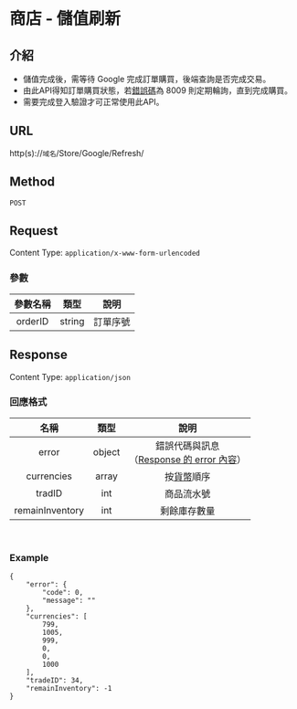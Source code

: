 # 商店 - 儲值刷新

## 介紹

- 儲值完成後，需等待 Google 完成訂單購買，後端查詢是否完成交易。
- 由此API得知訂單購買狀態，若[錯誤碼](../../codes/errorCode.md)為 8009 則定期輪詢，直到完成購買。
- 需要完成登入驗證才可正常使用此API。

## URL

http(s)://`域名`/Store/Google/Refresh/

## Method

`POST`

## Request

Content Type: `application/x-www-form-urlencoded`

### 參數

| 參數名稱 | 類型 | 說明 |
|:-:|:-:|:-:|
| orderID | string | 訂單序號 |

## Response

Content Type: `application/json`

### 回應格式

| 名稱 | 類型 | 說明 |
|:-:|:-:|:-:|
| error | object | 錯誤代碼與訊息<br>（[Response 的 error 內容](../response.md#error)） |
| currencies | array | 按[貨幣](GetInfos.md#Currency)順序 |
| tradID | int | 商品流水號 |
| remainInventory | int | 剩餘庫存數量 |
<br>

### Example

	{
		"error": {
			"code": 0,
			"message": ""
		},
		"currencies": [
			799,
			1005,
			999,
			0,
			0,
			1000
		],
    	"tradeID": 34,
		"remainInventory": -1
	}